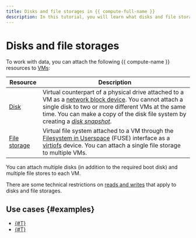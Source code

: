 ```yaml
---
title: Disks and file storages in {{ compute-full-name }}
description: In this tutorial, you will learn what disks and file storage are.
---
```


# Disks and file storages

To work with data, you can attach the following {{ compute-name }} resources to [VMs](vm.md):

| Resource | Description |
| ----- | ----- |
| [Disk](disk.md) | Virtual counterpart of a physical drive attached to a VM as a [network block device](https://en.wikipedia.org/wiki/Network_block_device). You cannot attach a single disk to two or more different VMs at the same time. You can make a copy of the disk file system by creating a [_disk snapshot_](snapshot.md). |
| [File storage](filesystem.md) | Virtual file system attached to a VM through the [Filesystem in Userspace](https://en.wikipedia.org/wiki/Filesystem_in_Userspace) (FUSE) interface as a [virtiofs](https://www.kernel.org/doc/html/latest/filesystems/virtiofs.html) device. You can attach a single file storage to multiple VMs. |

You can attach multiple disks (in addition to the required boot disk) and multiple file stores to each VM.

There are some technical restrictions on [reads and writes](storage-read-write.md) that apply to disks and file storages.

## Use cases {#examples}

* [{#T}](../tutorials/ha-regional-glusterfs.md)
* [{#T}](../tutorials/ha-regional-glusterfs-high-performance.md)